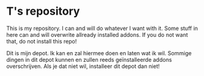 ﻿# T's repository

This is my repository.
I can and will do whatever I want with it.
Some stuff in here can and will overwrite allready installed addons.
If you do not want that, do not install this repo!

Dit is mijn depot.
Ik kan en zal hiermee doen en laten wat ik wil.
Sommige dingen in dit depot kunnen en zullen reeds geïnstalleerde addons overschrijven.
Als je dat niet wil, installeer dit depot dan niet!
